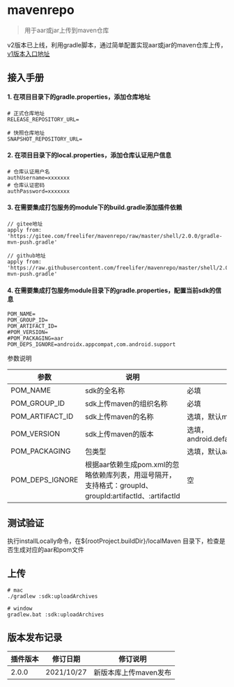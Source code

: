 # mavenrepo

> 用于aar或jar上传到maven仓库

v2版本已上线，利用gradle脚本，通过简单配置实现aar或jar的maven仓库上传，[v1版本入口地址](./README-v1.md)

## 接入手册


#### 1. 在项目目录下的gradle.properties，添加仓库地址

```
# 正式仓库地址
RELEASE_REPOSITORY_URL=

# 快照仓库地址
SNAPSHOT_REPOSITORY_URL=
```

#### 2. 在项目目录下的local.properties，添加仓库认证用户信息

```
# 仓库认证用户名
authUsername=xxxxxxx
# 仓库认证密码
authPassword=xxxxxxx
```

#### 3. 在需要集成打包服务的module下的build.gradle添加插件依赖

```
// gitee地址
apply from: 'https://gitee.com/freelifer/mavenrepo/raw/master/shell/2.0.0/gradle-mvn-push.gradle'

// github地址
apply from: 'https://raw.githubusercontent.com/freelifer/mavenrepo/master/shell/2.0.0/gradle-mvn-push.gradle'
```

#### 4. 在需要集成打包服务module目录下的gradle.properties，配置当前sdk的信息
```
POM_NAME=
POM_GROUP_ID=
POM_ARTIFACT_ID=
#POM_VERSION=
#POM_PACKAGING=aar
POM_DEPS_IGNORE=androidx.appcompat,com.android.support
```
参数说明

| 参数 | 说明 | 默认 |
| ------ | ------- | ------- |
| POM_NAME | sdk的全名称 | 必填 |
| POM_GROUP_ID | sdk上传maven的组织名称 | 必填 |
| POM_ARTIFACT_ID | sdk上传maven的名称 | 选填，默认module的名称 |
| POM_VERSION | sdk上传maven的版本 | 选填，android.defaultConfig.versionName |
| POM_PACKAGING | 包类型 | 选填，默认aar| 
| POM_DEPS_IGNORE | 根据aar依赖生成pom.xml的忽略依赖库列表，用逗号隔开，支持格式：groupId、groupId:artifactId、:artifactId | 空 |


## 测试验证

执行installLocally命令，在${rootProject.buildDir}/localMaven 目录下，检查是否生成对应的aar和pom文件

## 上传

```
# mac
./gradlew :sdk:uploadArchives

# window
gradlew.bat :sdk:uploadArchives

```

## 版本发布记录

| 插件版本 | 修订日期 | 修订说明 |
| ------------ | ------------ | ------------ |
| 2.0.0 | 2021/10/27 | 新版本库上传maven发布 |